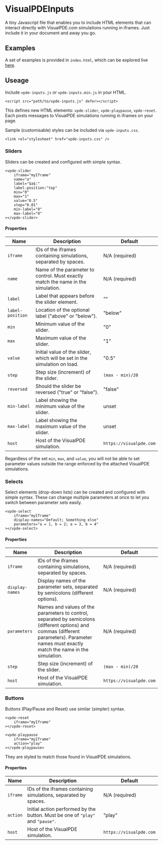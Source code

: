 # VisualPDEInputs
A tiny Javascript file that enables you to include HTML elements that can interact directly with VisualPDE.com simulations running in iframes. Just include it in your document and away you go.

## Examples
A set of examples is provided in ``index.html``, which can be explored live [here](https://mar5bar.github.io/VisualPDEInputs/).

## Useage
Include ``vpde-inputs.js`` or ``vpde-inputs.min.js`` in your HTML.
```
<script src="path/to/vpde-inputs.js" defer></script>
```

This defines new HTML elements: ``vpde-slider``, ``vpde-playpause``, ``vpde-reset``. Each posts messages to VisualPDE simulations running in iframes on your page.

Sample (customisable) styles can be included via ``vpde-inputs.css``.
```
<link rel="stylesheet" href="vpde-inputs.css" />
```

### Sliders

Sliders can be created and configured with simple syntax.
```
<vpde-slider
    iframe="myIframe"
    name="a"
    label="$a$:"
    label-position:"top"
    min="0"
    max="1"
    value="0.5"
    step="0.01"
    min-label="0"
    max-label="0"
></vpde-slider>
``` 

#### Properties
| Name | Description | Default|
|----|----|----|
|``iframe`` | IDs of the iframes containing simulations, separated by spaces. | N/A (required)|
|``name`` | Name of the parameter to control. Must exactly match the name in the simulation. | N/A (required)|
|``label`` | Label that appears before the slider element. | "" |
|``label-position`` | Location of the optional label ("above" or "below"). | "below" |
|``min`` | Minimum value of the slider. | "0" |
|``max`` | Maximum value of the slider. | "1" |
|``value`` | Initial value of the slider, which will be set in the simulation on load. | "0.5" |
|``step`` | Step size (increment) of the slider. | ``(max - min)/20``|
|``reversed`` | Should the slider be reversed ("true" or "false"). | "false" |
|``min-label`` | Label showing the minimum value of the slider. | unset |
|``max-label`` | Label showing the maximum value of the slider. | unset |
|``host`` | Host of the VisualPDE simulation. | ``https://visualpde.com``|

Regardless of the set `min`, `max`, and `value`, you will not be able to set parameter values outside the range enforced by the attached VisualPDE simulations.

### Selects

Select elements (drop-down lists) can be created and configured with simple syntax. These can change multiple parameters at once to let you switch between parameter sets easily.
```
<vpde-select
    iframe="myIframe"
    display-names="Default; Something else"
    parameters="a = 1, b = 2; a = 3, b = 4"
></vpde-select>
``` 

#### Properties
| Name | Description | Default|
|----|----|----|
|``iframe`` | IDs of the iframes containing simulations, separated by spaces. | N/A (required)|
|``display-names`` | Display names of the parameter sets, separated by semicolons (different options). | N/A (required)|
|``parameters`` | Names and values of the parameters to control, separated by semicolons (different options) and commas (different parameters). Parameter names must exactly match the name in the simulation. | N/A (required)|
|``step`` | Step size (increment) of the slider. | ``(max - min)/20``|
|``host`` | Host of the VisualPDE simulation. | ``https://visualpde.com``|

### Buttons

Buttons (Play/Pause and Reset) use similar (simpler) syntax.
```
<vpde-reset
    iframe="myIframe"
></vpde-reset>

<vpde-playpause
    iframe="myIframe"
    action="play"
></vpde-playpause>
``` 

They are styled to match those found in VisualPDE simulations.

#### Properties
| Name | Description | Default|
|----|----|----|
|``iframe`` | IDs of the iframes containing simulations, separated by spaces. | N/A (required)|
|``action`` | Initial action performed by the button. Must be one of ``"play"`` and ``"pause"``. | "play" |
|``host`` | Host of the VisualPDE simulation. | ``https://visualpde.com``|